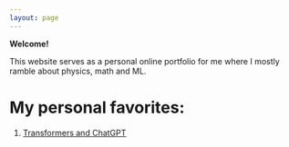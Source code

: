 ```yaml
---
layout: page
---
```



**Welcome!**

This website serves as a personal online portfolio for me where I mostly ramble about physics, math and ML.


# My personal favorites:

1. [Transformers and ChatGPT](https://sangstar.github.io/nlp/2023/03/03/chatgpt.html)
